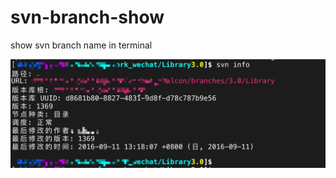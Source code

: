 # svn-branch-show
show svn branch name in terminal


![](https://github.com/yy-shi/svn-branch-show/blob/master/5C6FD865-B74C-42CB-9BD0-DDB3E64807C2.png)

